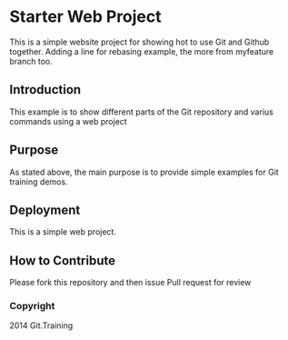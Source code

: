 # Starter Web Project

This is a simple website project for showing hot to use Git and Github together. Adding a line for rebasing example, the more from myfeature branch too.

## Introduction

This example is to show different parts of the Git repository and varius commands using a web project

## Purpose

As stated  above, the main purpose is to provide simple examples for Git training demos.

## Deployment

This is a simple web project.

## How to Contribute

Please fork this repository and then issue Pull request for review

### Copyright

2014 Git.Training
